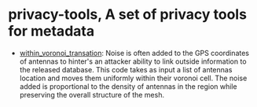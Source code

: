 privacy-tools, A set of privacy tools for metadata
==================================================

  * [within_voronoi_transation](https://github.com/yvesalexandre/privacy-tools/blob/master/within_voronoi_translation.py): Noise is often added to the GPS coordinates of antennas to hinter's an attacker ability to link outside information to the released database. This code takes as input a list of antennas location and moves them uniformly within their voronoi cell. The noise added is proportional to the density of antennas in the region while preserving the overall structure of the mesh.
